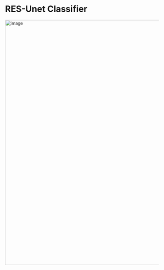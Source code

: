 # **RES-Unet Classifier**
<img width="800" alt="image" src="https://github.com/Dont-HurtMe/RES-UnetClassifier/assets/154254885/9f920462-4925-4dde-99ce-55f20f7d7d19">

